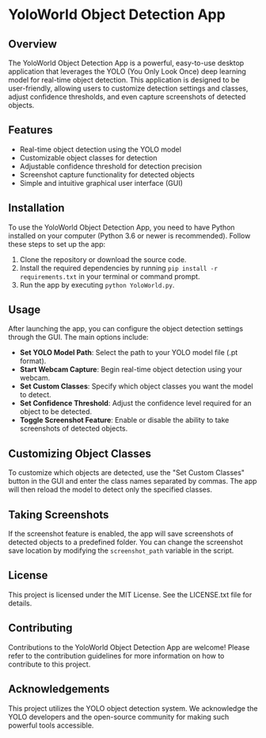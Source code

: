 
# YoloWorld Object Detection App

## Overview
The YoloWorld Object Detection App is a powerful, easy-to-use desktop application that leverages the YOLO (You Only Look Once) deep learning model for real-time object detection. This application is designed to be user-friendly, allowing users to customize detection settings and classes, adjust confidence thresholds, and even capture screenshots of detected objects.

## Features
- Real-time object detection using the YOLO model
- Customizable object classes for detection
- Adjustable confidence threshold for detection precision
- Screenshot capture functionality for detected objects
- Simple and intuitive graphical user interface (GUI)

## Installation
To use the YoloWorld Object Detection App, you need to have Python installed on your computer (Python 3.6 or newer is recommended). Follow these steps to set up the app:

1. Clone the repository or download the source code.
2. Install the required dependencies by running `pip install -r requirements.txt` in your terminal or command prompt.
3. Run the app by executing `python YoloWorld.py`.

## Usage
After launching the app, you can configure the object detection settings through the GUI. The main options include:

- **Set YOLO Model Path**: Select the path to your YOLO model file (.pt format).
- **Start Webcam Capture**: Begin real-time object detection using your webcam.
- **Set Custom Classes**: Specify which object classes you want the model to detect.
- **Set Confidence Threshold**: Adjust the confidence level required for an object to be detected.
- **Toggle Screenshot Feature**: Enable or disable the ability to take screenshots of detected objects.

## Customizing Object Classes
To customize which objects are detected, use the "Set Custom Classes" button in the GUI and enter the class names separated by commas. The app will then reload the model to detect only the specified classes.

## Taking Screenshots
If the screenshot feature is enabled, the app will save screenshots of detected objects to a predefined folder. You can change the screenshot save location by modifying the `screenshot_path` variable in the script.

## License
This project is licensed under the MIT License. See the LICENSE.txt file for details.

## Contributing
Contributions to the YoloWorld Object Detection App are welcome! Please refer to the contribution guidelines for more information on how to contribute to this project.

## Acknowledgements
This project utilizes the YOLO object detection system. We acknowledge the YOLO developers and the open-source community for making such powerful tools accessible.

